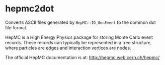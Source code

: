 # hepmc2dot
Converts ASCII files generated by `HepMC::IO_GenEvent` to the common dot file format.

HepMC is a High Energy Physics package for storing Monte Carlo event records. These records can typically be represented in a tree structure, where particles are edges and interaction vertices are nodes.

The official HepMC documentation is at:
http://hepmc.web.cern.ch/hepmc/
